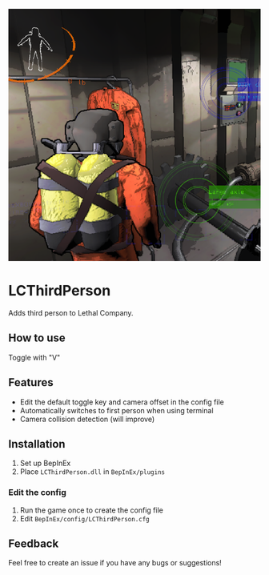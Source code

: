 ![preview](/preview.png)

# LCThirdPerson
Adds third person to Lethal Company.

## How to use
Toggle with "V"

## Features
- Edit the default toggle key and camera offset in the config file
- Automatically switches to first person when using terminal
- Camera collision detection (will improve)

## Installation
1. Set up BepInEx
2. Place `LCThirdPerson.dll` in `BepInEx/plugins`

### Edit the config
1. Run the game once to create the config file
2. Edit `BepInEx/config/LCThirdPerson.cfg`

## Feedback
Feel free to create an issue if you have any bugs or suggestions!
